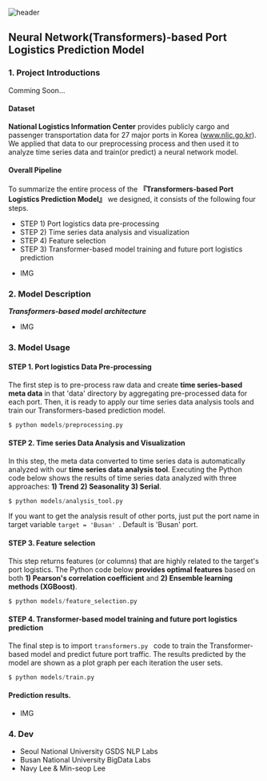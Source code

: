 ![header](https://capsule-render.vercel.app/api?type=waving&color=gradient&height=300&section=header&text=%20ROK%20Port%20Logistics%20Forecast&fontColor=317589&fontSize=60)


## Neural Network(Transformers)-based Port Logistics Prediction Model 

### 1. Project Introductions

Comming Soon...

#### Dataset
**National Logistics Information Center** provides publicly cargo and passenger transportation data for 27 major ports in Korea (www.nlic.go.kr). We applied that data to our preprocessing process and then used it to analyze time series data and train(or predict) a neural network model. 

#### Overall Pipeline
To summarize the entire process of the **『Transformers-based Port Logistics Prediction Model』** we designed, it consists of the following four steps.
  - STEP 1) Port logistics data pre-processing
  - STEP 2) Time series data analysis and visualization
  - STEP 4) Feature selection
  - STEP 3) Transformer-based model training and future port logistics prediction

+ IMG

### 2. Model Description

***Transformers-based model architecture***

+ IMG

### 3. Model Usage

#### STEP 1. Port logistics Data Pre-processing
The first step is to pre-process raw data and create **time series-based meta data** in that 'data' directory by aggregating pre-processed data for each port. Then, it is ready to apply our time series data analysis tools and train our Transformers-based prediction model.

```python
$ python models/preprocessing.py
```

#### STEP 2. Time series Data Analysis and Visualization
In this step, the meta data converted to time series data is automatically analyzed with our **time series data analysis tool**. Executing the Python code below shows the results of time series data analyzed with three approaches: **1) Trend 2) Seasonality 3) Serial**.

 ```python
$ python models/analysis_tool.py
```

If you want to get the analysis result of other ports, just put the port name in target variable ```target = 'Busan' ```. Default is 'Busan' port.

#### STEP 3. Feature selection
This step returns features (or columns) that are highly related to the target's port logistics. The Python code below **provides optimal features** based on both **1) Pearson's correlation coefficient** and **2) Ensemble learning methods (XGBoost)**.

 ```python
$ python models/feature_selection.py
```

#### STEP 4. Transformer-based model training and future port logistics prediction
The final step is to import ```transformers.py ``` code to train the Transformer-based model and predict future port traffic. The results predicted by the model are shown as a plot graph per each iteration the user sets.

 ```python
$ python models/train.py
```

#### Prediction results.

+ IMG

### 4. Dev
  - Seoul National University GSDS NLP Labs
  - Busan National University BigData Labs
  - Navy Lee & Min-seop Lee
